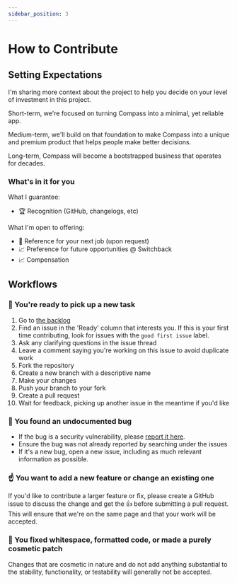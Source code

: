```yaml
---
sidebar_position: 3
---
```


# How to Contribute

## Setting Expectations

I'm sharing more context about the project to help you decide on your level of investment in this project.

Short-term, we're focused on turning Compass into a minimal, yet reliable app.

Medium-term, we'll build on that foundation to make Compass into a unique and premium product that helps people make better decisions.

Long-term, Compass will become a bootstrapped business that operates for decades.

### What's in it for you

What I guarantee:

- 🏆 Recognition (GitHub, changelogs, etc)

What I'm open to offering:

- 📝 Reference for your next job (upon request)
- 📈 Preference for future opportunities @ Switchback
- 📈 Compensation

## Workflows

### 🏁 You're ready to pick up a new task

1. Go to [the backlog](https://github.com/orgs/SwitchbackTech/projects/4)
1. Find an issue in the 'Ready' column that interests you. If this is your first time contributing, look for issues with the `good first issue` label.
1. Ask any clarifying questions in the issue thread
1. Leave a comment saying you're working on this issue to avoid duplicate work
1. Fork the repository
1. Create a new branch with a descriptive name
1. Make your changes
1. Push your branch to your fork
1. Create a pull request
1. Wait for feedback, picking up another issue in the meantime if you'd like

### 🐞 You found an undocumented bug

- If the bug is a security vulnerability, please [report it here](https://github.com/SwitchbackTech/compass/security).
- Ensure the bug was not already reported by searching under the issues
- If it's a new bug, open a new issue, including as much relevant information as possible.

### ☝️ You want to add a new feature or change an existing one

If you'd like to contribute a larger feature or fix, please create a GitHub issue to discuss the change and get the 👍 before submitting a pull request. This will ensure that we're on the same page and that your work will be accepted.

### 💅 You fixed whitespace, formatted code, or made a purely cosmetic patch

Changes that are cosmetic in nature and do not add anything substantial to the stability, functionality, or testability will generally not be accepted.
